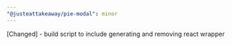 ```yaml
---
"@justeattakeaway/pie-modal": minor
---
```


[Changed] - build script to include generating and removing react wrapper
